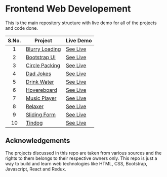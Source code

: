 # Frontend Web Developement

This is the main repository structure with live demo for all of the projects and code done.

|  S.No.| Project       | Live Demo  |
|  :-:  |---------------|-----------------------------------------------------------------------------------------------------|
|1|[Blurry Loading](https://github.com/RajAnand-132/Frontend-Development/tree/master/Projects/Blurry%20Loading)   |[See Live](https://rajanand-132.github.io/Frontend-Development/Projects/Blurry%20Loading/)|
|2|[Bootstrap UI](https://github.com/RajAnand-132/Frontend-Development/tree/master/Projects/bootstrap_UI)     |[See Live](https://rajanand-132.github.io/Frontend-Development/Projects/bootstrap_UI/)|
|3|[Circle Packing](https://github.com/RajAnand-132/Frontend-Development/tree/master/Projects/Circle%20Packing)   |[See Live](https://rajanand-132.github.io/Frontend-Development/Projects/Circle%20Packing/)|
|4|[Dad Jokes](https://github.com/RajAnand-132/Frontend-Development/tree/master/Projects/Dad%20Jokes)        |[See Live](https://rajanand-132.github.io/Frontend-Development/Projects/Dad%20Jokes/)|
|5|[Drink Water](https://github.com/RajAnand-132/Frontend-Development/tree/master/Projects/Drink%20Water)      |[See Live](https://rajanand-132.github.io/Frontend-Development/Projects/Drink%20Water/)|
|6|[Hovereboard](https://github.com/RajAnand-132/Frontend-Development/tree/master/Projects/Hoverboard)      |[See Live](https://rajanand-132.github.io/Frontend-Development/Projects/Hoverboard/)|
|7|[Music Player](https://github.com/RajAnand-132/Frontend-Development/tree/master/Projects/Music%20Player)     |[See Live](https://rajanand-132.github.io/Frontend-Development/Projects/Music%20Player/)|
|8|[Relaxer](https://github.com/RajAnand-132/Frontend-Development/tree/master/Projects/Relaxer)          |[See Live](https://rajanand-132.github.io/Frontend-Development/Projects/Relaxer/)|
|9|[Sliding Form](https://github.com/RajAnand-132/Frontend-Development/tree/master/Projects/Sliding%20Signin%20Signup%20form)     |[See Live](https://rajanand-132.github.io/Frontend-Development/Projects/Sliding%20Signin%20Signup%20form/)|
|10|[Tindog](https://github.com/RajAnand-132/Frontend-Development/tree/master/Projects/tindog)          |[See Live](https://rajanand-132.github.io/Frontend-Development/Projects/tindog/)

## Acknowledgements

The projects discussed in this repo are taken from various sources and the rights to them belongs to their respective owners only. This repo is just a way to build and learn web technologies like HTML, CSS, Bootstrap, Javascript, React and Redux.
